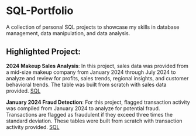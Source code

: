# SQL-Portfolio
A collection of personal SQL projects to showcase my skills in database management, data manipulation, and data analysis. 

## Highlighted Project: 
**2024 Makeup Sales Analysis**: In this project, sales data was provided from a mid-size makeup company from January 2024 through July 2024 to analyze and review for profits, sales trends, regional insights, and customer behavioral trends. The table was built from scratch with sales data provided. [SQL](https://github.com/Jlars6/SQL-Portfolio/blob/main/makeupsales.sql)

**January 2024 Fraud Detection**: For this project, flagged transaction activity was compiled from January 2024 to analyze for potential fraud. Transactions are flagged as fraudulent if they exceed three times the standard deviation. These tables were built from scratch with transaction activity provided. [SQL](https://github.com/Jlars6/SQL-Portfolio/blob/main/fraud_detection.sql)
